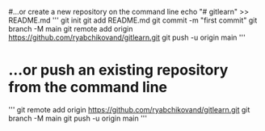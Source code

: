 #…or create a new repository on the command line
echo "# gitlearn" >> README.md
'''
git init
git add README.md
git commit -m "first commit"
git branch -M main
git remote add origin https://github.com/ryabchikovand/gitlearn.git
git push -u origin main
'''
# …or push an existing repository from the command line
'''
git remote add origin https://github.com/ryabchikovand/gitlearn.git
git branch -M main
git push -u origin main
'''
